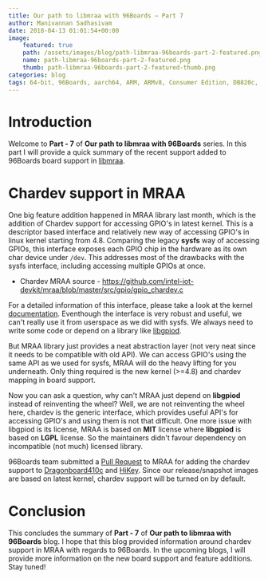```yaml
---
title: Our path to libmraa with 96Boards – Part 7
author: Manivannan Sadhasivam
date: 2018-04-13 01:01:54+00:00
image:
    featured: true
    path: /assets/images/blog/path-libmraa-96boards-part-2-featured.png
    name: path-libmraa-96boards-part-2-featured.png
    thumb: path-libmraa-96boards-part-2-featured-thumb.png
categories: blog
tags: 64-bit, 96Boards, aarch64, ARM, ARMv8, Consumer Edition, DB820c, hiKey, MRAA, GPIO, I2C, UART
---
```


# Introduction

Welcome to **Part - 7** of **Our path to libmraa with 96Boards** series. In
this part I will provide a quick summary of the recent support added to 96Boards
board support in [libmraa](https://github.com/intel-iot-devkit/mraa).

# Chardev support in MRAA

One big feature addition happened in MRAA library last month, which is the
addition of Chardev support for accessing GPIO's in latest kernel. This is
a descriptor based interface and relatively new way of accessing GPIO's
in linux kernel starting from 4.8. Comparing the legacy **sysfs** way of
accessing GPIOs, this interface exposes each
GPIO chip in the hardware as its own char device under `/dev`. This addresses
most of the drawbacks with the sysfs interface, including accessing multiple
GPIOs at once.

* Chardev MRAA source - https://github.com/intel-iot-devkit/mraa/blob/master/src/gpio/gpio_chardev.c

For a detailed information of this interface, please take a look at the kernel
[documentation](https://www.kernel.org/doc/Documentation/gpio/gpio.txt). Eventhough
the interface is very robust and useful, we can't really use it from userspace
as we did with sysfs. We always need to write some code or depend on a library
like [libgpiod](https://git.kernel.org/pub/scm/libs/libgpiod/libgpiod.git/).

But MRAA library just provides a neat abstraction layer (not very neat since it needs to
be compatible with old API). We can access GPIO's using the same API as we used
for sysfs, MRAA will do the heavy lifting for you underneath. Only thing required
is the new kernel (>=4.8) and chardev mapping in board support.

Now you can ask a question, why can't MRAA just depend on **libgpiod** instead of
reinventing the wheel? Well, we are not reinventing the wheel here, chardev is
the generic interface, which provides useful API's for accessing GPIO's and using
them is not that difficult. One more issue with libgpiod is its license, MRAA is
based on **MIT** license where **libgpiod** is based on **LGPL** license. So the
maintainers didn't favour dependency on incompatible (not much) licensed library.

96Boards team submitted a [Pull Request](https://github.com/intel-iot-devkit/mraa/pull/887)
to MRAA for adding the chardev support to [Dragonboard410c](https://www.96boards.org/product/dragonboard410c/)
and [HiKey](https://www.96boards.org/product/hikey/). Since our release/snapshot images
are based on latest kernel, chardev support will be turned on by default.

# Conclusion

This concludes the summary of **Part - 7** of **Our path to libmraa with 96Boards**
blog. I hope that this blog provided information around chardev support in MRAA
with regards to 96Boards. In the upcoming blogs, I will provide more information
on the new board support and feature additions. Stay tuned!
